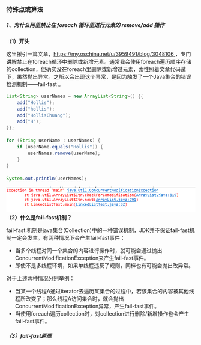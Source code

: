 ### 特殊点或算法

##### 1、为什么阿里禁止在 foreach 循环里进行元素的 remove/add 操作

**（1）开头**

这里援引一篇文章，[https://my.oschina.net/u/3959491/blog/3048106 ](https://my.oschina.net/u/3959491/blog/3048106)，专门讲解禁止在foreach循环中删除或新增元素。通常我会使用foreach遍历顺序存储的collection，但确实没在foreach里删除或新增过元素，索性照着文章代码试下，果然抛出异常。之所以会出现这个异常，是因为触发了一个Java集合的错误检测机制——fail-fast 。

```java
List<String> userNames = new ArrayList<String>() {{
    add("Hollis");
    add("hollis");
    add("HollisChuang");
    add("H");
}};

for (String userName : userNames) {
    if (userName.equals("Hollis")) {
        userNames.remove(userName);
    }
}

System.out.println(userNames);
```

![](/assets/foreach删除元素报错.png)**（2）什么是fail-fast机制？**

fail-fast 机制是java集合\(Collection\)中的一种错误机制，JDK并不保证fail-fast机制一定会发生。有两种情况下会产生fail-fast事件：

* 当多个线程对同一个集合的内容进行操作时，就可能会通过抛出ConcurrentModificationException来产生fail-fast事件。
* 即使不是多线程环境，如果单线程违反了规则，同样也有可能会抛出改异常。

对于上述两种情况分别举例：

* 当某一个线程A通过iterator去遍历某集合的过程中，若该集合的内容被其他线程所改变了；那么线程A访问集合时，就会抛出ConcurrentModificationException异常，产生fail-fast事件。
* 当使用foreach遍历collection时，对collection进行删除/新增操作也会产生fail-fast事件。



##### （3）fail-fast原理



